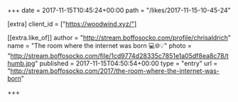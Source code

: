 +++
date = 2017-11-15T10:45:24+00:00
path = "/likes/2017-11-15-10-45-24"

[extra]
client_id = ["https://woodwind.xyz/"]

[[extra.like_of]]
author = "http://stream.boffosocko.com/profile/chrisaldrich"
name = "The room where the internet was born 💻🌐💡"
photo = "http://stream.boffosocko.com/file/1cd9774d28335c7851e1a05df8ea8c78/thumb.jpg"
published = 2017-11-15T04:50:54+00:00
type = "entry"
url = "http://stream.boffosocko.com/2017/the-room-where-the-internet-was-born"

+++

